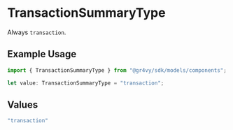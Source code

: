 # TransactionSummaryType

Always `transaction`.

## Example Usage

```typescript
import { TransactionSummaryType } from "@gr4vy/sdk/models/components";

let value: TransactionSummaryType = "transaction";
```

## Values

```typescript
"transaction"
```